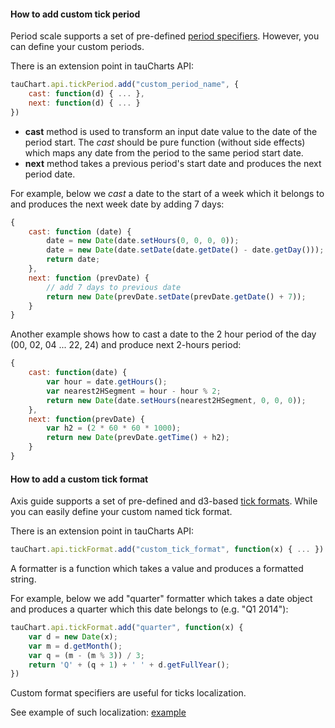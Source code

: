 #### How to add custom tick period

Period scale supports a set of pre-defined [period specifiers](../datasource/README.md#time-based-dimensions). However, you can define your custom periods.

There is an extension point in tauCharts API:

```javascript
tauChart.api.tickPeriod.add("custom_period_name", {
    cast: function(d) { ... },
    next: function(d) { ... }
})
```

- **cast** method is used to transform an input date value to the date of the period start. The *cast* should be pure function (without side effects) which maps any date from the period to the same period start date.
- **next** method takes a previous period's start date and produces the next period date.

For example, below we *cast* a date to the start of a week which it belongs to and produces the next week date by adding 7 days:

```javascript
{
    cast: function (date) {
        date = new Date(date.setHours(0, 0, 0, 0));
        date = new Date(date.setDate(date.getDate() - date.getDay()));
        return date;
    },
    next: function (prevDate) {
        // add 7 days to previous date
        return new Date(prevDate.setDate(prevDate.getDate() + 7));
    }
}
```
Another example shows how to cast a date to the 2 hour period of the day (00, 02, 04 ... 22, 24) and produce next 2-hours period:

```javascript
{
    cast: function(date) {
        var hour = date.getHours();
        var nearest2HSegment = hour - hour % 2;
        return new Date(date.setHours(nearest2HSegment, 0, 0, 0));
    },
    next: function(prevDate) {
        var h2 = (2 * 60 * 60 * 1000);
        return new Date(prevDate.getTime() + h2);
    }
}
```

#### How to add a custom tick format

Axis guide supports a set of pre-defined and d3-based [tick formats](../basic/guide.md#tickformat). While you can easily define your custom named tick format.

There is an extension point in tauCharts API:

```javascript
tauChart.api.tickFormat.add("custom_tick_format", function(x) { ... })
```

A formatter is a function which takes a value and produces a formatted string.

For example, below we add "quarter" formatter which takes a date object and produces a quarter which this date belongs to (e.g. "Q1 2014"):

```javascript
tauChart.api.tickFormat.add("quarter", function(x) {
    var d = new Date(x);
    var m = d.getMonth();
    var q = (m - (m % 3)) / 3;
    return 'Q' + (q + 1) + ' ' + d.getFullYear();
})
```

Custom format specifiers are useful for ticks localization.

See example of such localization: [example](https://jsfiddle.net/taucharts/qvqn12zg/69/)

